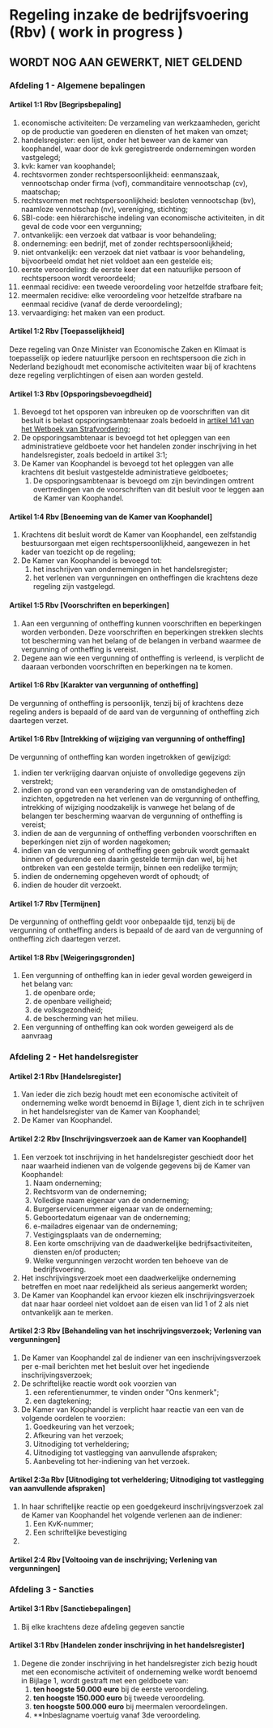 # Regeling inzake de bedrijfsvoering (Rbv) ( work in progress )

## **WORDT NOG AAN GEWERKT, NIET GELDEND**

### Afdeling 1 - Algemene bepalingen

#### Artikel 1:1 Rbv [Begripsbepaling]

1. economische activiteiten: De verzameling van werkzaamheden, gericht op de productie van goederen en diensten of het maken van omzet;
2. handelsregister: een lijst, onder het beweer van de kamer van koophandel, waar door de kvk geregistreerde ondernemingen worden vastgelegd;
3. kvk: kamer van koophandel;
4. rechtsvormen zonder rechtspersoonlijkheid: eenmanszaak, vennootschap onder firma (vof), commanditaire vennootschap (cv), maatschap;
5. rechtsvormen met rechtspersoonlijkheid: besloten vennootschap (bv), naamloze vennotschap (nv), vereniging, stichting;
6. SBI-code: een hiërarchische indeling van economische activiteiten, in dit geval de code voor een vergunning;
7. ontvankelijk: een verzoek dat vatbaar is voor behandeling;
8. onderneming: een bedrijf, met of zonder rechtspersoonlijkheid;
9. niet ontvankelijk: een verzoek dat niet vatbaar is voor behandeling, bijvoorbeeld omdat het niet voldoet aan een gestelde eis;
10. eerste veroordeling: de eerste keer dat een natuurlijke persoon of rechtspersoon wordt veroordeeld;
11. eenmaal recidive: een tweede veroordeling voor hetzelfde strafbare feit;
12. meermalen recidive: elke veroordeling voor hetzelfde strafbare na eenmaal recidive (vanaf de derde veroordeling);
13. vervaardiging: het maken van een product.

#### Artikel 1:2 Rbv [Toepasselijkheid]

Deze regeling van Onze Minister van Economische Zaken en Klimaat is toepasselijk op iedere natuurlijke persoon en rechtspersoon die zich in Nederland bezighoudt met economische activiteiten waar bij of krachtens deze regeling verplichtingen of eisen aan worden gesteld.

#### Artikel 1:3 Rbv [Opsporingsbevoegdheid]

1. Bevoegd tot het opsporen van inbreuken op de voorschriften van dit besluit is belast opsporingsambtenaar zoals bedoeld in [artikel 141 van het Wetboek van Strafvordering](./wetboek-van-strafvordering.md#artikel-141-wvsv-algemene-opsporingsbevoegdheid);
2. De opsporingsambtenaar is bevoegd tot het opleggen van een administratieve geldboete voor het handelen zonder inschrijving in het handelsregister, zoals bedoeld in artikel 3:1;
3. De Kamer van Koophandel is bevoegd tot het opleggen van alle krachtens dit besluit vastgestelde administratieve geldboetes;
    1. De opsporingsambtenaar is bevoegd om zijn bevindingen omtrent overtredingen van de voorschriften van dit besluit voor te leggen aan de Kamer van Koophandel.

#### Artikel 1:4 Rbv [Benoeming van de Kamer van Koophandel]

1. Krachtens dit besluit wordt de Kamer van Koophandel, een zelfstandig bestuursorgaan met eigen rechtspersoonlijkheid, aangewezen in het kader van toezicht op de regeling;
2. De Kamer van Koophandel is bevoegd tot:
    1. het inschrijven van ondernemingen in het handelsregister;
    2. het verlenen van vergunningen en ontheffingen die krachtens deze regeling zijn vastgelegd.

#### Artikel 1:5 Rbv [Voorschriften en beperkingen]

1. Aan een vergunning of ontheffing kunnen voorschriften en beperkingen worden verbonden. Deze voorschriften en beperkingen strekken slechts tot bescherming van het belang of de belangen in verband waarmee de vergunning of ontheffing is vereist.
2. Degene aan wie een vergunning of ontheffing is verleend, is verplicht de daaraan verbonden voorschriften en beperkingen na te komen.

#### Artikel 1:6 Rbv [Karakter van vergunning of ontheffing]

De vergunning of ontheffing is persoonlijk, tenzij bij of krachtens deze regeling anders is bepaald of de aard van de vergunning of ontheffing zich daartegen verzet.

#### Artikel 1:6 Rbv [Intrekking of wijziging van vergunning of ontheffing]

De vergunning of ontheffing kan worden ingetrokken of gewijzigd:

1. indien ter verkrijging daarvan onjuiste of onvolledige gegevens zijn verstrekt;
2. indien op grond van een verandering van de omstandigheden of inzichten, opgetreden na het verlenen van de vergunning of ontheffing, intrekking of wijziging noodzakelijk is vanwege het belang of de belangen ter bescherming waarvan de vergunning of ontheffing is vereist;
3. indien de aan de vergunning of ontheffing verbonden voorschriften en beperkingen niet zijn of worden nagekomen;
4. indien van de vergunning of ontheffing geen gebruik wordt gemaakt binnen of gedurende een daarin gestelde termijn dan wel, bij het ontbreken van een gestelde termijn, binnen een redelijke termijn;
5. indien de onderneming opgeheven wordt of ophoudt; of
6. indien de houder dit verzoekt.

#### Artikel 1:7 Rbv [Termijnen]

De vergunning of ontheffing geldt voor onbepaalde tijd, tenzij bij de vergunning of ontheffing anders is bepaald of de aard van de vergunning of ontheffing zich daartegen verzet.

#### Artikel 1:8 Rbv [Weigeringsgronden]

1. Een vergunning of ontheffing kan in ieder geval worden geweigerd in het belang van:
    1. de openbare orde;
    2. de openbare veiligheid;
    3. de volksgezondheid;
    4. de bescherming van het milieu.
2. Een vergunning of ontheffing kan ook worden geweigerd als de aanvraag

### Afdeling 2 - Het handelsregister

#### Artikel 2:1 Rbv [Handelsregister]

1. Van ieder die zich bezig houdt met een economische activiteit of onderneming welke wordt benoemd in Bijlage 1, dient zich in te schrijven in het handelsregister van de Kamer van Koophandel;
2. De Kamer van Koophandel.

#### Artikel 2:2 Rbv [Inschrijvingsverzoek aan de Kamer van Koophandel]

1. Een verzoek tot inschrijving in het handelsregister geschiedt door het naar waarheid indienen van de volgende gegevens bij de Kamer van Koophandel:
    1. Naam onderneming;
    2. Rechtsvorm van de onderneming;
    3. Volledige naam eigenaar van de onderneming;
    4. Burgerservicenummer eigenaar van de onderneming;
    5. Geboortedatum eigenaar van de onderneming;
    6. e-mailadres eigenaar van de onderneming;
    7. Vestigingsplaats van de onderneming;
    8. Een korte omschrijving van de daadwerkelijke bedrijfsactiviteiten, diensten en/of producten;
    9. Welke vergunningen verzocht worden ten behoeve van de bedrijfsvoering.
2. Het inschrijvingsverzoek moet een daadwerkelijke onderneming betreffen en moet naar redelijkheid als serieus aangemerkt worden;
3. De Kamer van Koophandel kan ervoor kiezen elk inschrijvingsverzoek dat naar haar oordeel niet voldoet aan de eisen van lid 1 of 2 als niet ontvankelijk aan te merken.

#### Artikel 2:3 Rbv [Behandeling van het inschrijvingsverzoek; Verlening van vergunningen]

1. De Kamer van Koophandel zal de indiener van een inschrijvingsverzoek per e-mail berichten met het besluit over het ingediende inschrijvingsverzoek;
2. De schriftelijke reactie wordt ook voorzien van
    1. een referentienummer, te vinden onder "Ons kenmerk";
    2. een dagtekening;
3. De Kamer van Koophandel is verplicht haar reactie van een van de volgende oordelen te voorzien:
    1. Goedkeuring van het verzoek;
    2. Afkeuring van het verzoek;
    3. Uitnodiging tot verheldering;
    4. Uitnodiging tot vastlegging van aanvullende afspraken;
    5. Aanbeveling tot her-indiening van het verzoek.

#### Artikel 2:3a Rbv [Uitnodiging tot verheldering; Uitnodiging tot vastlegging van aanvullende afspraken]

1. In haar schriftelijke reactie op een goedgekeurd inschrijvingsverzoek zal de Kamer van Koophandel het volgende verlenen aan de indiener:
    1. Een KvK-nummer;
    2. Een schriftelijke bevestiging
2.

#### Artikel 2:4 Rbv [Voltooing van de inschrijving; Verlening van vergunningen]

### Afdeling 3 - Sancties

#### Artikel 3:1 Rbv [Sanctiebepalingen]

1. Bij elke krachtens deze afdeling gegeven sanctie

#### Artikel 3:1 Rbv [Handelen zonder inschrijving in het handelsregister]

1. Degene die zonder inschrijving in het handelsregister zich bezig houdt met een economische activiteit of onderneming welke wordt benoemd in Bijlage 1, wordt gestraft met een geldboete van:
    1. **ten hoogste 50.000 euro** bij de eerste veroordeling.
    2. **ten hoogste 150.000 euro** bij tweede veroordeling.
    3. **ten hoogste 500.000 euro** bij meermalen veroordelingen.
    4. **Inbeslagname voertuig vanaf 3de veroordeling.
